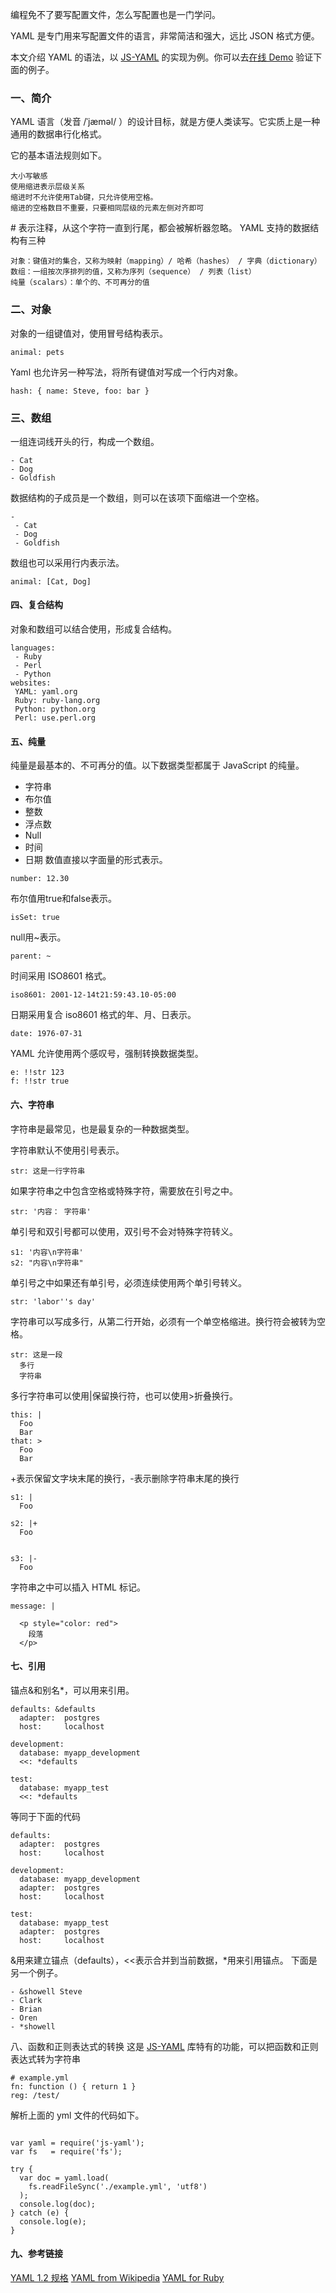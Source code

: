 编程免不了要写配置文件，怎么写配置也是一门学问。

YAML 是专门用来写配置文件的语言，非常简洁和强大，远比 JSON 格式方便。

本文介绍 YAML 的语法，以 [JS-YAML](https://github.com/nodeca/js-yaml) 的实现为例。你可以去[在线 Demo](http://nodeca.github.io/js-yaml/) 验证下面的例子。
### 一、简介
YAML 语言（发音 /ˈjæməl/ ）的设计目标，就是方便人类读写。它实质上是一种通用的数据串行化格式。

它的基本语法规则如下。
~~~
大小写敏感
使用缩进表示层级关系
缩进时不允许使用Tab键，只允许使用空格。
缩进的空格数目不重要，只要相同层级的元素左侧对齐即可
~~~
\# 表示注释，从这个字符一直到行尾，都会被解析器忽略。
YAML 支持的数据结构有三种
~~~
对象：键值对的集合，又称为映射（mapping）/ 哈希（hashes） / 字典（dictionary）
数组：一组按次序排列的值，又称为序列（sequence） / 列表（list）
纯量（scalars）：单个的、不可再分的值
~~~

### 二、对象
对象的一组键值对，使用冒号结构表示。
~~~
animal: pets
~~~
Yaml 也允许另一种写法，将所有键值对写成一个行内对象。
~~~
hash: { name: Steve, foo: bar } 
~~~
### 三、数组
一组连词线开头的行，构成一个数组。
~~~
- Cat
- Dog
- Goldfish
~~~

数据结构的子成员是一个数组，则可以在该项下面缩进一个空格。
~~~
-
 - Cat
 - Dog
 - Goldfish
~~~
数组也可以采用行内表示法。
~~~
animal: [Cat, Dog]
~~~
#### 四、复合结构
对象和数组可以结合使用，形成复合结构。
~~~
languages:
 - Ruby
 - Perl
 - Python 
websites:
 YAML: yaml.org 
 Ruby: ruby-lang.org 
 Python: python.org 
 Perl: use.perl.org 
~~~
#### 五、纯量
纯量是最基本的、不可再分的值。以下数据类型都属于 JavaScript 的纯量。
- 字符串
- 布尔值
- 整数
- 浮点数
- Null
- 时间
- 日期
数值直接以字面量的形式表示。
~~~
number: 12.30
~~~
布尔值用true和false表示。
~~~
isSet: true
~~~
null用~表示。
~~~
parent: ~ 
~~~
时间采用 ISO8601 格式。
~~~
iso8601: 2001-12-14t21:59:43.10-05:00 
~~~
日期采用复合 iso8601 格式的年、月、日表示。
~~~
date: 1976-07-31
~~~
YAML 允许使用两个感叹号，强制转换数据类型。
~~~
e: !!str 123
f: !!str true
~~~
#### 六、字符串
字符串是最常见，也是最复杂的一种数据类型。

字符串默认不使用引号表示。
~~~
str: 这是一行字符串
~~~
如果字符串之中包含空格或特殊字符，需要放在引号之中。
~~~
str: '内容： 字符串'
~~~
单引号和双引号都可以使用，双引号不会对特殊字符转义。
~~~
s1: '内容\n字符串'
s2: "内容\n字符串"
~~~
单引号之中如果还有单引号，必须连续使用两个单引号转义。
~~~
str: 'labor''s day' 
~~~
字符串可以写成多行，从第二行开始，必须有一个单空格缩进。换行符会被转为空格。
~~~
str: 这是一段
  多行
  字符串
~~~
多行字符串可以使用|保留换行符，也可以使用>折叠换行。
~~~
this: |
  Foo
  Bar
that: >
  Foo
  Bar
~~~
+表示保留文字块末尾的换行，-表示删除字符串末尾的换行
~~~
s1: |
  Foo

s2: |+
  Foo


s3: |-
  Foo
~~~
字符串之中可以插入 HTML 标记。
~~~
message: |

  <p style="color: red">
    段落
  </p>
~~~
#### 七、引用
锚点&和别名*，可以用来引用。
~~~
defaults: &defaults
  adapter:  postgres
  host:     localhost

development:
  database: myapp_development
  <<: *defaults

test:
  database: myapp_test
  <<: *defaults
~~~
等同于下面的代码
~~~
defaults:
  adapter:  postgres
  host:     localhost

development:
  database: myapp_development
  adapter:  postgres
  host:     localhost

test:
  database: myapp_test
  adapter:  postgres
  host:     localhost
~~~
&用来建立锚点（defaults），<<表示合并到当前数据，*用来引用锚点。
下面是另一个例子。
~~~
- &showell Steve 
- Clark 
- Brian 
- Oren 
- *showell 
~~~
八、函数和正则表达式的转换
这是 [JS-YAML](https://github.com/nodeca/js-yaml) 库特有的功能，可以把函数和正则表达式转为字符串
~~~
# example.yml
fn: function () { return 1 }
reg: /test/
~~~
解析上面的 yml 文件的代码如下。
~~~

var yaml = require('js-yaml');
var fs   = require('fs');

try {
  var doc = yaml.load(
    fs.readFileSync('./example.yml', 'utf8')
  );
  console.log(doc);
} catch (e) {
  console.log(e);
}
~~~

#### 九、参考链接
[YAML 1.2 规格](http://www.yaml.org/spec/1.2/spec.html)
[YAML from Wikipedia](https://en.wikipedia.org/wiki/YAML)
[YAML for Ruby](http://yaml.org/YAML_for_ruby.html)
